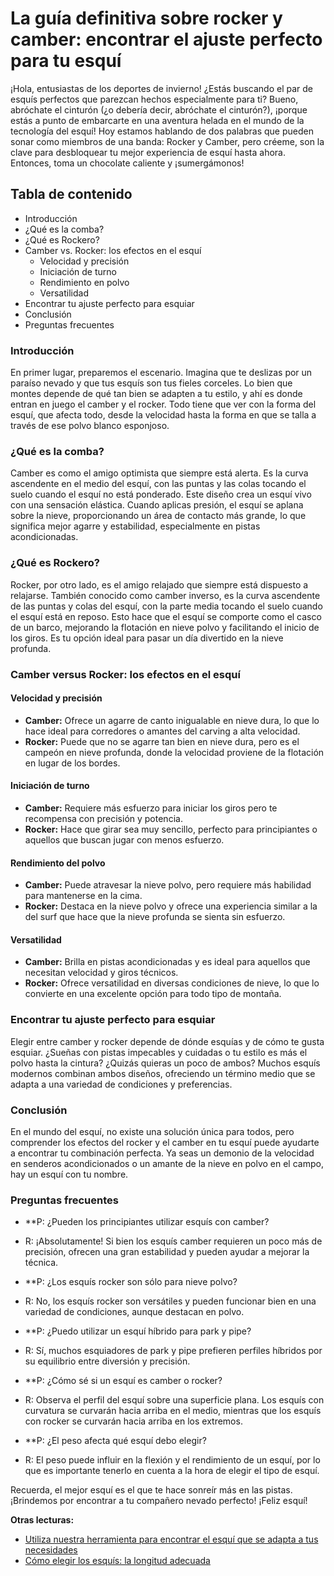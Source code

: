 # La guía definitiva sobre rocker y camber: encontrar el ajuste perfecto para tu esquí

¡Hola, entusiastas de los deportes de invierno! ¿Estás buscando el par de esquís perfectos que parezcan hechos especialmente para ti? Bueno, abróchate el cinturón (¿o debería decir, abróchate el cinturón?), ¡porque estás a punto de embarcarte en una aventura helada en el mundo de la tecnología del esquí! Hoy estamos hablando de dos palabras que pueden sonar como miembros de una banda: Rocker y Camber, pero créeme, son la clave para desbloquear tu mejor experiencia de esquí hasta ahora. Entonces, toma un chocolate caliente y ¡sumergámonos!

## Tabla de contenido
- Introducción
- ¿Qué es la comba?
- ¿Qué es Rockero?
- Camber vs. Rocker: los efectos en el esquí
  - Velocidad y precisión
  - Iniciación de turno
  - Rendimiento en polvo
  - Versatilidad
- Encontrar tu ajuste perfecto para esquiar
- Conclusión
- Preguntas frecuentes

### Introducción

En primer lugar, preparemos el escenario. Imagina que te deslizas por un paraíso nevado y que tus esquís son tus fieles corceles. Lo bien que montes depende de qué tan bien se adapten a tu estilo, y ahí es donde entran en juego el camber y el rocker. Todo tiene que ver con la forma del esquí, que afecta todo, desde la velocidad hasta la forma en que se talla a través de ese polvo blanco esponjoso.

### ¿Qué es la comba?

Camber es como el amigo optimista que siempre está alerta. Es la curva ascendente en el medio del esquí, con las puntas y las colas tocando el suelo cuando el esquí no está ponderado. Este diseño crea un esquí vivo con una sensación elástica. Cuando aplicas presión, el esquí se aplana sobre la nieve, proporcionando un área de contacto más grande, lo que significa mejor agarre y estabilidad, especialmente en pistas acondicionadas.

### ¿Qué es Rockero?

Rocker, por otro lado, es el amigo relajado que siempre está dispuesto a relajarse. También conocido como camber inverso, es la curva ascendente de las puntas y colas del esquí, con la parte media tocando el suelo cuando el esquí está en reposo. Esto hace que el esquí se comporte como el casco de un barco, mejorando la flotación en nieve polvo y facilitando el inicio de los giros. Es tu opción ideal para pasar un día divertido en la nieve profunda.

### Camber versus Rocker: los efectos en el esquí

#### Velocidad y precisión
- **Camber:** Ofrece un agarre de canto inigualable en nieve dura, lo que lo hace ideal para corredores o amantes del carving a alta velocidad.
- **Rocker:** Puede que no se agarre tan bien en nieve dura, pero es el campeón en nieve profunda, donde la velocidad proviene de la flotación en lugar de los bordes.

#### Iniciación de turno
- **Camber:** Requiere más esfuerzo para iniciar los giros pero te recompensa con precisión y potencia.
- **Rocker:** Hace que girar sea muy sencillo, perfecto para principiantes o aquellos que buscan jugar con menos esfuerzo.

#### Rendimiento del polvo
- **Camber:** Puede atravesar la nieve polvo, pero requiere más habilidad para mantenerse en la cima.
- **Rocker:** Destaca en la nieve polvo y ofrece una experiencia similar a la del surf que hace que la nieve profunda se sienta sin esfuerzo.

#### Versatilidad
- **Camber:** Brilla en pistas acondicionadas y es ideal para aquellos que necesitan velocidad y giros técnicos.
- **Rocker:** Ofrece versatilidad en diversas condiciones de nieve, lo que lo convierte en una excelente opción para todo tipo de montaña.

### Encontrar tu ajuste perfecto para esquiar

Elegir entre camber y rocker depende de dónde esquías y de cómo te gusta esquiar. ¿Sueñas con pistas impecables y cuidadas o tu estilo es más el polvo hasta la cintura? ¿Quizás quieras un poco de ambos? Muchos esquís modernos combinan ambos diseños, ofreciendo un término medio que se adapta a una variedad de condiciones y preferencias.

### Conclusión

En el mundo del esquí, no existe una solución única para todos, pero comprender los efectos del rocker y el camber en tu esquí puede ayudarte a encontrar tu combinación perfecta. Ya seas un demonio de la velocidad en senderos acondicionados o un amante de la nieve en polvo en el campo, hay un esquí con tu nombre.

### Preguntas frecuentes

- **P: ¿Pueden los principiantes utilizar esquís con camber?

- R: ¡Absolutamente! Si bien los esquís camber requieren un poco más de precisión, ofrecen una gran estabilidad y pueden ayudar a mejorar la técnica.

- **P: ¿Los esquís rocker son sólo para nieve polvo?

- R: No, los esquís rocker son versátiles y pueden funcionar bien en una variedad de condiciones, aunque destacan en polvo.

- **P: ¿Puedo utilizar un esquí híbrido para park y pipe?

- R: Sí, muchos esquiadores de park y pipe prefieren perfiles híbridos por su equilibrio entre diversión y precisión.

- **P: ¿Cómo sé si un esquí es camber o rocker?

- R: Observa el perfil del esquí sobre una superficie plana. Los esquís con curvatura se curvarán hacia arriba en el medio, mientras que los esquís con rocker se curvarán hacia arriba en los extremos.

- **P: ¿El peso afecta qué esquí debo elegir?

- R: El peso puede influir en la flexión y el rendimiento de un esquí, por lo que es importante tenerlo en cuenta a la hora de elegir el tipo de esquí.

Recuerda, el mejor esquí es el que te hace sonreír más en las pistas. ¡Brindemos por encontrar a tu compañero nevado perfecto! ¡Feliz esquí!

**Otras lecturas:**
- [Utiliza nuestra herramienta para encontrar el esquí que se adapta a tus necesidades](https://www.pick-a-ski.com/pick-a-ski)
- [Cómo elegir los esquís: la longitud adecuada](https://www.pick-a-ski.com/articles/finding-the-right-ski-length)

